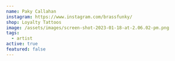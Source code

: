 ```yaml
---
name: Paky Callahan
instagram: https://www.instagram.com/brassfunky/
shop: Loyalty Tattoos
image: /assets/images/screen-shot-2023-01-18-at-2.06.02-pm.png
tags:
  - artist
active: true
featured: false
---
```

